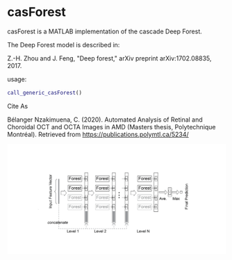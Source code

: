 # casForest
casForest is a MATLAB implementation of the cascade Deep Forest.

The Deep Forest model is described in:

Z.-H. Zhou and J. Feng, "Deep forest," arXiv preprint arXiv:1702.08835, 2017.

usage:

```matlab
call_generic_casForest()
```

Cite As

Bélanger Nzakimuena, C. (2020). Automated Analysis of Retinal and Choroidal OCT and OCTA Images in AMD (Masters thesis, Polytechnique Montréal). Retrieved from https://publications.polymtl.ca/5234/

![example image](figure.png)

